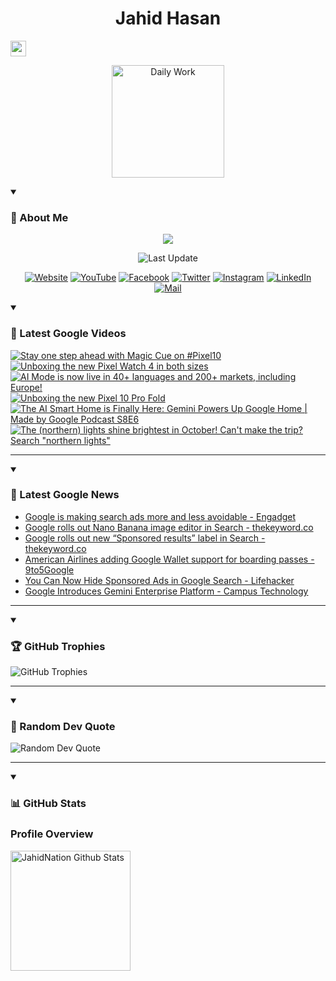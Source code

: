 <h1 align="center">Jahid Hasan </h1><img src="https://i.imgur.com/oZ3B6FS.png" height="25" width="25" />
<p align="center">
  <img alt="Daily Work" height="180px" src="https://i.imgur.com/uhZdH9C.gif" />
</p>
<details open>
 <summary><h3>🌟 About Me</h3></summary>
<p align="center">
  <img src="https://readme-typing-svg.demolab.com/?lines=Even+if+I+fail,;I+have+to+finish,;What+I+started.;&font=Fira%20Code&center=true&width=500&height=50&color=00FF7F&vCenter=true&pause=1000&size=24" />
</p>

<p align="center">
  <img alt="Last Update" title="Last Update" src="https://img.shields.io/github/last-commit/jahidnation/jahidnation?logo=github&label=LAST+UPDATE&color=blueviolet&style=flat-square"/>
</p>

<p align="center">
  <a href="https://jahid.eu.org">
    <img alt="Website" title="Website" src="https://img.shields.io/badge/Website-000000?logo=Google-Chrome&logoColor=white&style=for-the-badge"/></a>
  <a href="https://youtube.com/@jahidnation">
    <img alt="YouTube" title="YouTube Channel" src="https://img.shields.io/badge/YouTube-FF0000?logo=YouTube&logoColor=white&style=for-the-badge"/></a>
  <a href="https://facebook.com/jahidnation">
    <img alt="Facebook" title="Facebook Page" src="https://img.shields.io/badge/Facebook-4267B2?logo=Facebook&logoColor=white&style=for-the-badge"/></a>
  <a href="https://twitter.com/jahidnation">
    <img alt="Twitter" title="Twitter Profile" src="https://img.shields.io/badge/X-000000?logo=x&logoColor=white&style=for-the-badge"/></a>
  <a href="https://instagram.com/jahidnation">
    <img alt="Instagram" title="Instagram Profile" src="https://img.shields.io/badge/Instagram-E4405F?logo=Instagram&logoColor=white&style=for-the-badge"/></a>
  <a href="https://linkedin.com/in/jahidnation">
    <img alt="LinkedIn" title="LinkedIn Profile" src="https://img.shields.io/badge/LinkedIn-0A66C2?logo=LinkedIn&logoColor=white&style=for-the-badge"/></a>
  <a href="https://mail.google.com/?hl=en&tf=cm&fs=1&to=mail@jahid.eu.org">
    <img alt="Mail" title="Mail Me" src="https://img.shields.io/badge/Email-D14836?logo=Gmail&logoColor=white&style=for-the-badge"/></a>
</p>

</details>

<details open>
 <summary><h3>🎥 Latest Google Videos</h3></summary>

<!-- BEGIN VID -->
<a href="https://www.youtube.com/shorts/3AQXnN-4Q6g">
  <picture>
    <source media="(prefers-color-scheme: dark)" srcset="https://ytcards.demolab.com/?id=3AQXnN-4Q6g&title=Stay+one+step+ahead+with+Magic+Cue+on+%23Pixel10&lang=en&timestamp=1760372358&background_color=%230d1117&title_color=%23ffffff&stats_color=%23dedede&max_title_lines=1&width=250&border_radius=5&duration=18">
    <img src="https://ytcards.demolab.com/?id=3AQXnN-4Q6g&title=Stay+one+step+ahead+with+Magic+Cue+on+%23Pixel10&lang=en&timestamp=1760372358&background_color=%23ffffff&title_color=%2324292f&stats_color=%2357606a&max_title_lines=1&width=250&border_radius=5&duration=18" alt="Stay one step ahead with Magic Cue on #Pixel10" title="Stay one step ahead with Magic Cue on #Pixel10">
  </picture>
</a>
<a href="https://www.youtube.com/shorts/8Ox_DOdrP4w">
  <picture>
    <source media="(prefers-color-scheme: dark)" srcset="https://ytcards.demolab.com/?id=8Ox_DOdrP4w&title=Unboxing+the+new+Pixel+Watch+4+in+both+sizes&lang=en&timestamp=1760113047&background_color=%230d1117&title_color=%23ffffff&stats_color=%23dedede&max_title_lines=1&width=250&border_radius=5&duration=26">
    <img src="https://ytcards.demolab.com/?id=8Ox_DOdrP4w&title=Unboxing+the+new+Pixel+Watch+4+in+both+sizes&lang=en&timestamp=1760113047&background_color=%23ffffff&title_color=%2324292f&stats_color=%2357606a&max_title_lines=1&width=250&border_radius=5&duration=26" alt="Unboxing the new Pixel Watch 4 in both sizes" title="Unboxing the new Pixel Watch 4 in both sizes">
  </picture>
</a>
<a href="https://www.youtube.com/shorts/DCUsYTWbOE0">
  <picture>
    <source media="(prefers-color-scheme: dark)" srcset="https://ytcards.demolab.com/?id=DCUsYTWbOE0&title=AI+Mode+is+now+live+in+40%2B+languages+and+200%2B+markets%2C+including+Europe%21&lang=en&timestamp=1760040407&background_color=%230d1117&title_color=%23ffffff&stats_color=%23dedede&max_title_lines=1&width=250&border_radius=5&duration=28">
    <img src="https://ytcards.demolab.com/?id=DCUsYTWbOE0&title=AI+Mode+is+now+live+in+40%2B+languages+and+200%2B+markets%2C+including+Europe%21&lang=en&timestamp=1760040407&background_color=%23ffffff&title_color=%2324292f&stats_color=%2357606a&max_title_lines=1&width=250&border_radius=5&duration=28" alt="AI Mode is now live in 40+ languages and 200+ markets, including Europe!" title="AI Mode is now live in 40+ languages and 200+ markets, including Europe!">
  </picture>
</a>
<a href="https://www.youtube.com/shorts/HnDciy1PHAo">
  <picture>
    <source media="(prefers-color-scheme: dark)" srcset="https://ytcards.demolab.com/?id=HnDciy1PHAo&title=Unboxing+the+new+Pixel+10+Pro+Fold&lang=en&timestamp=1760030843&background_color=%230d1117&title_color=%23ffffff&stats_color=%23dedede&max_title_lines=1&width=250&border_radius=5&duration=25">
    <img src="https://ytcards.demolab.com/?id=HnDciy1PHAo&title=Unboxing+the+new+Pixel+10+Pro+Fold&lang=en&timestamp=1760030843&background_color=%23ffffff&title_color=%2324292f&stats_color=%2357606a&max_title_lines=1&width=250&border_radius=5&duration=25" alt="Unboxing the new Pixel 10 Pro Fold" title="Unboxing the new Pixel 10 Pro Fold">
  </picture>
</a>
<a href="https://www.youtube.com/watch?v=yY8N3t96yrM">
  <picture>
    <source media="(prefers-color-scheme: dark)" srcset="https://ytcards.demolab.com/?id=yY8N3t96yrM&title=The+AI+Smart+Home+is+Finally+Here%3A+Gemini+Powers+Up+Google+Home+%7C+Made+by+Google+Podcast+S8E6&lang=en&timestamp=1759964600&background_color=%230d1117&title_color=%23ffffff&stats_color=%23dedede&max_title_lines=1&width=250&border_radius=5&duration=3425">
    <img src="https://ytcards.demolab.com/?id=yY8N3t96yrM&title=The+AI+Smart+Home+is+Finally+Here%3A+Gemini+Powers+Up+Google+Home+%7C+Made+by+Google+Podcast+S8E6&lang=en&timestamp=1759964600&background_color=%23ffffff&title_color=%2324292f&stats_color=%2357606a&max_title_lines=1&width=250&border_radius=5&duration=3425" alt="The AI Smart Home is Finally Here: Gemini Powers Up Google Home | Made by Google Podcast S8E6" title="The AI Smart Home is Finally Here: Gemini Powers Up Google Home | Made by Google Podcast S8E6">
  </picture>
</a>
<a href="https://www.youtube.com/shorts/lXaAGljTcwM">
  <picture>
    <source media="(prefers-color-scheme: dark)" srcset="https://ytcards.demolab.com/?id=lXaAGljTcwM&title=The+%28northern%29+lights+shine+brightest+in+October%21+Can%27t+make+the+trip%3F+Search+%22northern+lights%22&lang=en&timestamp=1759955022&background_color=%230d1117&title_color=%23ffffff&stats_color=%23dedede&max_title_lines=1&width=250&border_radius=5&duration=9">
    <img src="https://ytcards.demolab.com/?id=lXaAGljTcwM&title=The+%28northern%29+lights+shine+brightest+in+October%21+Can%27t+make+the+trip%3F+Search+%22northern+lights%22&lang=en&timestamp=1759955022&background_color=%23ffffff&title_color=%2324292f&stats_color=%2357606a&max_title_lines=1&width=250&border_radius=5&duration=9" alt="The (northern) lights shine brightest in October! Can't make the trip? Search &quot;northern lights&quot;" title="The (northern) lights shine brightest in October! Can't make the trip? Search &quot;northern lights&quot;">
  </picture>
</a>
<!-- END VID -->

---

</details>

<details open>
 <summary><h3>📝 Latest Google News</h3></summary>

<!-- BLOG-POST-LIST:START -->
- [Google is making search ads more and less avoidable - Engadget](https://news.google.com/rss/articles/CBMilgFBVV95cUxPa3l6REpWUk1fNWFjLTBvM1A5NVp5TUVqcndBbURjcjU2czhhdkNmMGZ4eDVCbGJzTkZ1QThCbTdjSXp2X2JfdHQtcWxwMm9GRTVTNnN0dmp0NlBFbVdXYzlZWm5hQU93OWZIT2NFMGZGRzEwdW9kcDhlODhBT1NRZlBmenYwSXBWUTZFU3o2NVlZV1RROFE?oc=5)
- [Google rolls out Nano Banana image editor in Search - thekeyword.co](https://news.google.com/rss/articles/CBMiigFBVV95cUxQU29QemlINTE5elNXd0V0Rl9KdDViNHp3V2xVUnBOaEFmdTB6VEx4SzR2WC1DcFp2QnNZR3RGblg2ZWtXTlJGeXEyS19oSFJRSUxqb3JZbkVwc1k0M3hFWTE1eHByenJtMmh0eXBTcFdaMmxuaWNxV09XQ0l3NVFmSzRDYUYxUWdnLVE?oc=5)
- [Google rolls out new “Sponsored results” label in Search - thekeyword.co](https://news.google.com/rss/articles/CBMijgFBVV95cUxQS0trOF9PV2hmR1lnaExkel80c21VTU1XTl8td3V0YXJhZGlpOUlCZHlDcEU4MWhDak5FVlFFZDJJZ2JiNTFuNW9YRzgyek9lWlNrLW85ODVPaU9FQVVGU2FTdHJ1ODhWdkZPeHViczBEZEtpUFlhMlFMYUk0SEFXX0pOTy1paklTOUdrQWVB?oc=5)
- [American Airlines adding Google Wallet support for boarding passes - 9to5Google](https://news.google.com/rss/articles/CBMiowFBVV95cUxONTBMenJZMzVIdmluZmxvc3pjdGt4N0QwclQxOE1Gb19HMGJYU05MQUxRb0swdkxQd3NpdjFRby1ZM01aUThmZWwxNGMwYlFCRldlcDIxcmptbEpVWW5XV29OZmFDbWlwYVdRSHdzVTVmdXhEZkpsNjBHQTFNVDhfdXExbXl6Q2FWcHpKMnowQzJiZlBLUHJLVFpZd0lHQ2lTaGVj?oc=5)
- [You Can Now Hide Sponsored Ads in Google Search - Lifehacker](https://news.google.com/rss/articles/CBMib0FVX3lxTE5iOXVWS2RYVWdjZnlMb1RETTlMRF81NDdvYlB2bXNnczNHSUl1YVYxbHdUR2ZkdDdqNjdGWm9uUWNLaktVTW0tRjFZRFVlOE1KNkVwUXdkZk1LQzE4ei04a21JVDBTVmcxOEl2ZjhuQQ?oc=5)
- [Google Introduces Gemini Enterprise Platform - Campus Technology](https://news.google.com/rss/articles/CBMisgFBVV95cUxNOVZBZzdRbm9mSDcxOXNmNlRoN1ZlUGhwVWRwZGh3dzNSUEJrMGE2Rk5SOFJYdFVYR3A4WnpRUFVUWGF1M3VTc19DQzROMFN1R2w4R0M3THJJaGE1Wnd1aUhXd1YtcVBlclc1MmkzcHdReTRDLUpSNHdwMGc2YnBPUFYyYTZJUnlMUE43V1Faem9ET0lTWXJzck81N3o3aDJNOGRXd0g0eldmaU84RnB6WFh3?oc=5)
<!-- BLOG-POST-LIST:END -->

---

</details>

<details open>
 <summary><h3>🏆 GitHub Trophies</h3></summary>

<img alt="GitHub Trophies" title="GitHub Trophies" src="https://github-profile-trophy.vercel.app/?username=jahidnation&column=8&theme=gruvbox&no-frame=true"/>

---

</details>

<details open>
 <summary><h3>💬 Random Dev Quote</h3></summary>

<img alt="Random Dev Quote" title="Random Dev Quote" src="https://quotes-github-readme.vercel.app/api?type=horizontal&theme=radical"/>

---

</details>

<details open> 
  <summary><h3>📊 GitHub Stats</h3></summary>

  <h3>Profile Overview</h3>
  <p>
  <img alt="JahidNation Github Stats" src="https://denvercoder1-github-readme-stats.vercel.app/api/?username=jahidnation&show_icons=true&include_all_commits=true&count_private=true&theme=react&hide_border=true&bg_color=1F222E&title_color=F85D7F&icon_color=F8D866" height="192px"/>
  </p>


